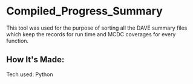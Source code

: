 # Compiled_Progress_Summary

This tool was used for the purpose of sorting all the DAVE summary files which keep the records for run time and MCDC coverages for every function.

## How It's Made:
Tech used: Python

